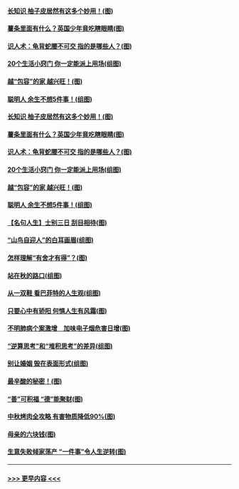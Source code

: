 #### [长知识 柚子皮居然有这多个妙用！(图)](../pages/p8/907425.md?t=09171344) 
#### [薯条里面有什么？英国少年竟吃瞎眼睛(图)](../pages/p8/907381.md?t=09171344) 
#### [识人术：龟背蛇腰不可交 指的是哪些人？(图)](../pages/p8/907503.md?t=09171344) 
#### [20个生活小窍门 你一定能派上用场(组图)](../pages/p8/907510.md?t=09171344) 
#### [越“包容”的家 越兴旺！(图)](../pages/p8/907328.md?t=09171344) 
#### [聪明人 余生不想5件事！(组图)](../pages/p8/907364.md?t=09171344) 
#### [长知识 柚子皮居然有这多个妙用！(图)](../pages/p8/907425.md?t=09171344) 
#### [薯条里面有什么？英国少年竟吃瞎眼睛(图)](../pages/p8/907381.md?t=09171344) 
#### [识人术：龟背蛇腰不可交 指的是哪些人？(图)](../pages/p8/907503.md?t=09171344) 
#### [20个生活小窍门 你一定能派上用场(组图)](../pages/p8/907510.md?t=09171344) 
#### [越“包容”的家 越兴旺！(图)](../pages/p8/907328.md?t=09171344) 
#### [聪明人 余生不想5件事！(组图)](../pages/p8/907364.md?t=09171344) 
#### [【名句人生】士别三日 刮目相待(图)](../pages/p8/906988.md?t=09171344) 
#### [“山鸟自迎人”的白耳画眉(组图)](../pages/p8/907332.md?t=09171344) 
#### [怎样理解“有舍才有得”？(图)](../pages/p8/906872.md?t=09171344) 
#### [站在秋的路口(组图)](../pages/p8/906914.md?t=09171344) 
#### [从一双鞋 看巴菲特的人生观(组图)](../pages/p8/907311.md?t=09171344) 
#### [只要心中有骄阳 何惧人生有风霜(图)](../pages/p8/907320.md?t=09171344) 
#### [不明肺病个案激增　加味电子烟危害日增(图)](../pages/p8/907307.md?t=09171344) 
#### [“逆算思考”和“堆积思考”的差异(组图)](../pages/p8/907229.md?t=09171344) 
#### [别让婚姻 毁在表面形式(组图)](../pages/p8/907118.md?t=09171344) 
#### [最辛酸的秘密！(图)](../pages/p8/906327.md?t=09171344) 
#### [“善”可积福 “德”能聚财(图)](../pages/p8/906906.md?t=09171344) 
#### [中秋烤肉全攻略 有害物质降低90%(图)](../pages/p8/907227.md?t=09171344) 
#### [母亲的六块钱(图)](../pages/p8/907107.md?t=09171344) 
#### [生意失败倾家荡产 “一件事”令人生逆转(图)](../pages/p8/907101.md?t=09171344) 

----
#### [ >>> 更早内容 <<< ](../indexes/p8-earlier.md)
